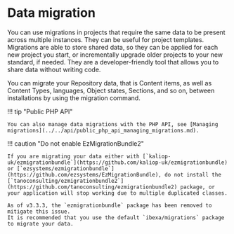 # Data migration

You can use migrations in projects that require the same data to be present across multiple instances.
They can be useful for project templates. Migrations are able to store shared data, so they can be applied for each new project you start,
or incrementally upgrade older projects to your new standard, if needed.
They are a developer-friendly tool that allows you to share data without writing code.

You can migrate your Repository data, that is Content items, as well as Content Types, languages, Object states, Sections, and so on,
between installations by using the migration command.

!!! tip "Public PHP API"

    You can also manage data migrations with the PHP API, see [Managing migrations](../../api/public_php_api_managing_migrations.md).

!!! caution "Do not enable EzMigrationBundle2"

    If you are migrating your data either with [`kaliop-uk/ezmigrationbundle`](https://github.com/kaliop-uk/ezmigrationbundle) or [`ezsystems/ezmigrationbundle`](https://github.com/ezsystems/EzMigrationBundle), do not install the [`tanoconsulting/ezmigrationbundle2`](https://github.com/tanoconsulting/ezmigrationbundle2) package, or your application will stop working due to multiple duplicated classes.
    
    As of v3.3.3, the `ezmigrationbundle` package has been removed to mitigate this issue. 
    It is recommended that you use the default `ibexa/migrations` package to migrate your data. 
